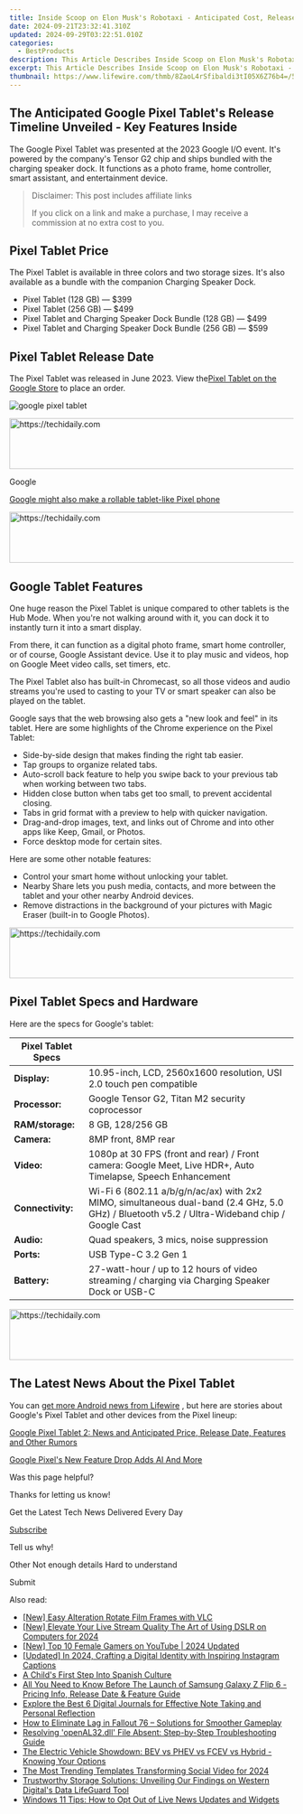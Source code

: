```yaml
---
title: Inside Scoop on Elon Musk's Robotaxi - Anticipated Cost, Release Date and Specs Revealed
date: 2024-09-21T23:32:41.310Z
updated: 2024-09-29T03:22:51.010Z
categories:
  - BestProducts
description: This Article Describes Inside Scoop on Elon Musk's Robotaxi - Anticipated Cost, Release Date and Specs Revealed
excerpt: This Article Describes Inside Scoop on Elon Musk's Robotaxi - Anticipated Cost, Release Date and Specs Revealed
thumbnail: https://www.lifewire.com/thmb/8ZaoL4rSfibaldi3tI05X6Z76b4=/540x405/filters:no_upscale():max_bytes(150000):strip_icc():format(webp)/tesla-fleet-5ad9afa357e647df84e569662e7a8983.jpg
---
```


## The Anticipated Google Pixel Tablet's Release Timeline Unveiled - Key Features Inside
 The Google Pixel Tablet was presented at the 2023 Google I/O event. It's powered by the company's Tensor G2 chip and ships bundled with the charging speaker dock. It functions as a photo frame, home controller, smart assistant, and entertainment device.

>  Disclaimer: This post includes affiliate links
>
>  If you click on a link and make a purchase, I may receive a commission at no extra cost to you.
>

## Pixel Tablet Price

 The Pixel Tablet is available in three colors and two storage sizes. It's also available as a bundle with the companion Charging Speaker Dock.

* Pixel Tablet (128 GB) — $399
* Pixel Tablet (256 GB) — $499
* Pixel Tablet and Charging Speaker Dock Bundle (128 GB) — $499
* Pixel Tablet and Charging Speaker Dock Bundle (256 GB) — $599

## Pixel Tablet Release Date

 The Pixel Tablet was released in June 2023\. View the[Pixel Tablet on the Google Store](https://store.google.com/config/pixel%5Ftablet) to place an order.

![google pixel tablet](https://www.lifewire.com/thmb/A05i3E1Fppk9H1uoHAPiYw6e5zQ=/1500x0/filters:no_upscale():max_bytes(150000):strip_icc():format(webp)/google-pixel-tablet-7edb7e7a645b4c72980db3aa767cc62a.jpg)

<!-- affiliate ads begin -->
<a href="https://imp.i357552.net/c/5597632/994842/11832" target="_top" id="994842">
  <img src="//a.impactradius-go.com/display-ad/11832-994842" border="0" alt="https://techidaily.com" width="728" height="90"/>
</a>
<img height="0" width="0" src="https://imp.i357552.net/i/5597632/994842/11832" style="position:absolute;visibility:hidden;" border="0" />
<!-- affiliate ads end -->

Google

[Google might also make a rollable tablet-like Pixel phone](https://www.lifewire.com/rollable-google-pixel-5188468)

<!-- affiliate ads begin -->
<a href="https://ephamedtechinc.pxf.io/c/5597632/2137212/26400" target="_top" id="2137212">
  <img src="//a.impactradius-go.com/display-ad/26400-2137212" border="0" alt="https://techidaily.com" width="728" height="90"/>
</a>
<img height="0" width="0" src="https://ephamedtechinc.pxf.io/i/5597632/2137212/26400" style="position:absolute;visibility:hidden;" border="0" />
<!-- affiliate ads end -->

## Google Tablet Features

 One huge reason the Pixel Tablet is unique compared to other tablets is the Hub Mode. When you're not walking around with it, you can dock it to instantly turn it into a smart display.

 From there, it can function as a digital photo frame, smart home controller, or of course, Google Assistant device. Use it to play music and videos, hop on Google Meet video calls, set timers, etc.

 The Pixel Tablet also has built-in Chromecast, so all those videos and audio streams you're used to casting to your TV or smart speaker can also be played on the tablet.

 Google says that the web browsing also gets a "new look and feel" in its tablet. Here are some highlights of the Chrome experience on the Pixel Tablet:

* Side-by-side design that makes finding the right tab easier.
* Tap groups to organize related tabs.
* Auto-scroll back feature to help you swipe back to your previous tab when working between two tabs.
* Hidden close button when tabs get too small, to prevent accidental closing.
* Tabs in grid format with a preview to help with quicker navigation.
* Drag-and-drop images, text, and links out of Chrome and into other apps like Keep, Gmail, or Photos.
* Force desktop mode for certain sites.

 Here are some other notable features:

* Control your smart home without unlocking your tablet.
* Nearby Share lets you push media, contacts, and more between the tablet and your other nearby Android devices.
* Remove distractions in the background of your pictures with Magic Eraser (built-in to Google Photos).

<!-- affiliate ads begin -->
<a href="https://appsumo.8odi.net/c/5597632/2130887/7443" target="_top" id="2130887">
  <img src="//a.impactradius-go.com/display-ad/7443-2130887" border="0" alt="https://techidaily.com" width="728" height="90"/>
</a>
<img height="0" width="0" src="https://appsumo.8odi.net/i/5597632/2130887/7443" style="position:absolute;visibility:hidden;" border="0" />
<!-- affiliate ads end -->

## Pixel Tablet Specs and Hardware

 Here are the specs for Google's tablet:  

| Pixel Tablet Specs |                                                                                                                                              |
| ------------------ | -------------------------------------------------------------------------------------------------------------------------------------------- |
| **Display:**       | 10.95-inch, LCD, 2560x1600 resolution, USI 2.0 touch pen compatible                                                                          |
| **Processor:**     | Google Tensor G2, Titan M2 security coprocessor                                                                                              |
| **RAM/storage:**   | 8 GB, 128/256 GB                                                                                                                             |
| **Camera:**        | 8MP front, 8MP rear                                                                                                                          |
| **Video:**         | 1080p at 30 FPS (front and rear) / Front camera: Google Meet, Live HDR+, Auto Timelapse, Speech Enhancement                                  |
| **Connectivity:**  | Wi-Fi 6 (802.11 a/b/g/n/ac/ax) with 2x2 MIMO, simultaneous dual-band (2.4 GHz, 5.0 GHz) / Bluetooth v5.2 / Ultra-Wideband chip / Google Cast |
| **Audio:**         | Quad speakers, 3 mics, noise suppression                                                                                                     |
| **Ports:**         | USB Type-C 3.2 Gen 1                                                                                                                         |
| **Battery:**       | 27-watt-hour / up to 12 hours of video streaming / charging via Charging Speaker Dock or USB-C                                               |

<!-- affiliate ads begin -->
<a href="https://appsumo.8odi.net/c/5597632/2151854/7443" target="_top" id="2151854">
  <img src="//a.impactradius-go.com/display-ad/7443-2151854" border="0" alt="https://techidaily.com" width="600" height="90"/>
</a>
<img height="0" width="0" src="https://appsumo.8odi.net/i/5597632/2151854/7443" style="position:absolute;visibility:hidden;" border="0" />
<!-- affiliate ads end -->

## The Latest News About the Pixel Tablet

 You can [get more Android news from Lifewire](https://www.lifewire.com/android-4781512) , but here are stories about Google's Pixel Tablet and other devices from the Pixel lineup:  

[Google Pixel Tablet 2: News and Anticipated Price, Release Date, Features and Other Rumors](https://www.lifewire.com/google-pixel-tablet-2-8600572)

[Google Pixel's New Feature Drop Adds AI And More](https://www.lifewire.com/google-pixel-s-new-feature-drop-adds-ai-and-more-8663574)

Was this page helpful?

Thanks for letting us know!

 Get the Latest Tech News Delivered Every Day

[Subscribe](https://www.lifewire.com/#)

Tell us why!

 Other  Not enough details  Hard to understand

 Submit

<ins class="adsbygoogle"
     style="display:block"
     data-ad-format="autorelaxed"
     data-ad-client="ca-pub-7571918770474297"
     data-ad-slot="1223367746"></ins>

<ins class="adsbygoogle"
     style="display:block"
     data-ad-client="ca-pub-7571918770474297"
     data-ad-slot="8358498916"
     data-ad-format="auto"
     data-full-width-responsive="true"></ins>

<span class="atpl-alsoreadstyle">Also read:</span>
<div><ul>
<li><a href="https://digital-screen-recording.techidaily.com/new-easy-alteration-rotate-film-frames-with-vlc/"><u>[New] Easy Alteration Rotate Film Frames with VLC</u></a></li>
<li><a href="https://facebook-video-recording.techidaily.com/new-elevate-your-live-stream-quality-the-art-of-using-dslr-on-computers-for-2024/"><u>[New] Elevate Your Live Stream Quality The Art of Using DSLR on Computers for 2024</u></a></li>
<li><a href="https://facebook-video-share.techidaily.com/new-top-10-female-gamers-on-youtube-2024-updated/"><u>[New] Top 10 Female Gamers on YouTube | 2024 Updated</u></a></li>
<li><a href="https://instagram-videos.techidaily.com/updated-in-2024-crafting-a-digital-identity-with-inspiring-instagram-captions/"><u>[Updated] In 2024, Crafting a Digital Identity with Inspiring Instagram Captions</u></a></li>
<li><a href="https://mondly-stories.techidaily.com/a-childs-first-step-into-spanish-culture/"><u>A Child's First Step Into Spanish Culture</u></a></li>
<li><a href="https://techtrends.techidaily.com/all-you-need-to-know-before-the-launch-of-samsung-galaxy-z-flip-6-pricing-info-release-date-and-feature-guide/"><u>All You Need to Know Before The Launch of Samsung Galaxy Z Flip 6 - Pricing Info, Release Date & Feature Guide</u></a></li>
<li><a href="https://techtrends.techidaily.com/explore-the-best-6-digital-journals-for-effective-note-taking-and-personal-reflection/"><u>Explore the Best 6 Digital Journals for Effective Note Taking and Personal Reflection</u></a></li>
<li><a href="https://win-answers.techidaily.com/how-to-eliminate-lag-in-fallout-76-solutions-for-smoother-gameplay/"><u>How to Eliminate Lag in Fallout 76 – Solutions for Smoother Gameplay</u></a></li>
<li><a href="https://techtrends.techidaily.com/resolving-openal32dll-file-absent-step-by-step-troubleshooting-guide/"><u>Resolving 'openAL32.dll' File Absent: Step-by-Step Troubleshooting Guide</u></a></li>
<li><a href="https://techtrends.techidaily.com/the-electric-vehicle-showdown-bev-vs-phev-vs-fcev-vs-hybrid-knowing-your-options/"><u>The Electric Vehicle Showdown: BEV vs PHEV vs FCEV vs Hybrid - Knowing Your Options</u></a></li>
<li><a href="https://instagram-videos.techidaily.com/the-most-trending-templates-transforming-social-video-for-2024/"><u>The Most Trending Templates Transforming Social Video for 2024</u></a></li>
<li><a href="https://techtrends.techidaily.com/trustworthy-storage-solutions-unveiling-our-findings-on-western-digitals-data-lifeguard-tool/"><u>Trustworthy Storage Solutions: Unveiling Our Findings on Western Digital's Data LifeGuard Tool</u></a></li>
<li><a href="https://techtrends.techidaily.com/windows-11-tips-how-to-opt-out-of-live-news-updates-and-widgets/"><u>Windows 11 Tips: How to Opt Out of Live News Updates and Widgets</u></a></li>
</ul></div>

